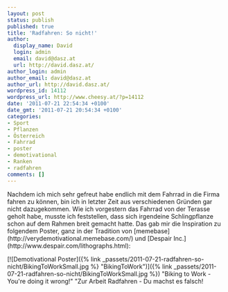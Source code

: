```yaml
---
layout: post
status: publish
published: true
title: 'Radfahren: So nicht!'
author:
  display_name: David
  login: admin
  email: david@dasz.at
  url: http://david.dasz.at/
author_login: admin
author_email: david@dasz.at
author_url: http://david.dasz.at/
wordpress_id: 14112
wordpress_url: http://www.cheesy.at/?p=14112
date: '2011-07-21 22:54:34 +0100'
date_gmt: '2011-07-21 20:54:34 +0100'
categories:
- Sport
- Pflanzen
- Österreich
- Fahrrad
- poster
- demotivational
- Ranken
- radfahren
comments: []
---
```

<!--:de-->Nachdem ich mich sehr gefreut habe endlich mit dem Fahrrad in die Firma fahren zu können, bin ich in letzter Zeit aus verschiedenen Gründen gar nicht dazugekommen. Wie ich vorgestern das Fahrrad von der Terasse geholt habe, musste ich feststellen, dass sich irgendeine Schlingpflanze schon auf dem Rahmen breit gemacht hatte. Das gab mir die Inspiration zu folgendem Poster, ganz in der Tradition von [memebase](http://verydemotivational.memebase.com/) und [Despair Inc.](http://www.despair.com/lithographs.html):
[![Demotivational Poster]({% link _passets/2011-07-21-radfahren-so-nicht/BikingToWorkSmall.jpg %} "BikingToWork")]({% link _passets/2011-07-21-radfahren-so-nicht/BikingToWorkSmall.jpg %})
"Biking to Work - You're doing it wrong!"
"Zur Arbeit Radfahren - Du machst es falsch!
<!--:-->
